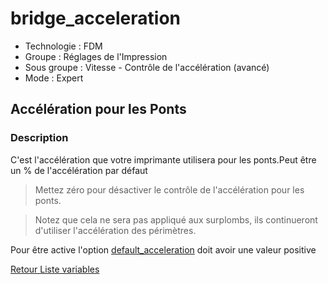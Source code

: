 # bridge_acceleration

* Technologie : FDM
* Groupe : Réglages de l'Impression
* Sous groupe : Vitesse - Contrôle de l'accélération (avancé)
* Mode : Expert

## Accélération pour les Ponts

### Description

C'est l'accélération que votre imprimante utilisera pour les ponts.Peut être un % de l'accélération par défaut

> Mettez zéro pour désactiver le contrôle de l'accélération pour les ponts.

> Notez que cela ne sera pas appliqué aux surplombs, ils continueront d'utiliser l'accélération des périmètres.

Pour être active l'option [default_acceleration](default_acceleration.md) doit avoir une valeur positive

[Retour Liste variables](variable_list.md)